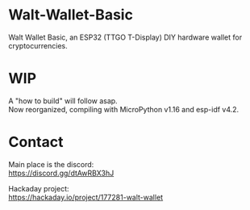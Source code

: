 # Walt-Wallet-Basic
Walt Wallet Basic, an ESP32 (TTGO T-Display) DIY hardware wallet for cryptocurrencies.

# WIP

A "how to build" will follow asap.  
Now reorganized, compiling with MicroPython v1.16 and esp-idf v4.2.

# Contact

Main place is the discord:  
https://discord.gg/dtAwRBX3hJ

Hackaday project:  
https://hackaday.io/project/177281-walt-wallet
